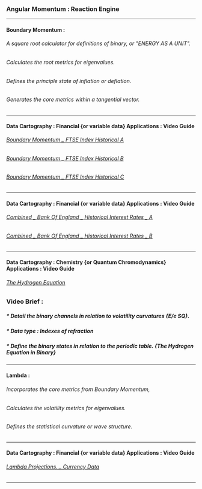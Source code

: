 ### Angular Momentum : Reaction Engine


---

#### Boundary Momentum : 

###### A square root calculator for definitions of binary, or "ENERGY AS A UNIT". 
###### Calculates the root metrics for eigenvalues.
###### Defines the principle state of inflation or deflation. 
###### Generates the core metrics within a tangential vector.

---

#### Data Cartography : Financial {or variable data} Applications : Video Guide
###### [Boundary Momentum _ FTSE Index Historical A](https://publicrecords.copyright.gov/detailed-record/voyager_38120086)
###### [Boundary Momentum _ FTSE Index Historical B](https://publicrecords.copyright.gov/detailed-record/voyager_38120086)
###### [Boundary Momentum _ FTSE Index Historical C](https://publicrecords.copyright.gov/detailed-record/voyager_38120086)

---

#### Data Cartography : Financial {or variable data} Applications : Video Guide
###### [Combined _ Bank Of England _ Historical Interest Rates _ A](https://publicrecords.copyright.gov/detailed-record/voyager_38120086)
###### [Combined _ Bank Of England _ Historical Interest Rates _ B](https://publicrecords.copyright.gov/detailed-record/voyager_38120086) 

---

#### Data Cartography : Chemistry {or Quantum Chromodynamics} Applications : Video Guide
###### [The Hydrogen Equation](https://publicrecords.copyright.gov/detailed-record/voyager_38120086)
### Video Brief : 
##### * Detail the binary channels in relation to volatility curvatures {E/e SQ}.
##### * Data type : Indexes of refraction
##### * Define the binary states in relation to the periodic table. {The Hydrogen Equation in Binary} 

---

#### Lambda : 

###### Incorporates the core metrics from Boundary Momentum, 
###### Calculates the volatility metrics for eigenvalues. 
###### Defines the statistical curvature or wave structure.

---

#### Data Cartography : Financial {or variable data} Applications : Video Guide
###### [Lambda Projections. _ Currency Data](https://publicrecords.copyright.gov/detailed-record/voyager_38120086)

---
